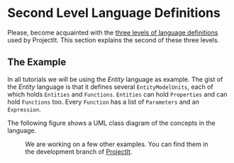 <script>
    import Figure from "../../lib/figures/Figure.svelte";
    let imageName = 'example-uml-diagram.png';
    let caption = 'UML diagram of Entity Language';
    let figureNumber = 1;
</script>

# Second Level Language Definitions

Please, become acquainted with the [three levels of language definitions](010_Intro/050_Three_Levels_of_Customization)
used by ProjectIt.
This section explains the second of these three levels.

## The Example

In all tutorials we will be using the *Entity* language as example. The gist of the *Entity* language is that it defines
several `EntityModelUnits`, each of which holds `Entities` and `Functions`. `Entities` can hold `Properties`
and can hold `Functions` too. Every `Function` has a list of `Parameters` and an `Expression`.

The following figure shows a UML class diagram of the concepts in the language.

<Figure 
bind:imageName={imageName} 
bind:caption={caption}
bind:figureNumber={figureNumber}
/>

We are working on a few other examples. You can find them in the
development branch of <a href="https://github.com/projectit-org/ProjectIt" target="_blank">ProjectIt</a>.


